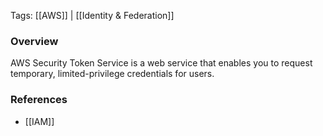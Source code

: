 Tags: [[AWS]] | [[Identity & Federation]]


### Overview
AWS Security Token Service is a web service that enables you to request temporary, limited-privilege credentials for users.


### References
- [[IAM]]
